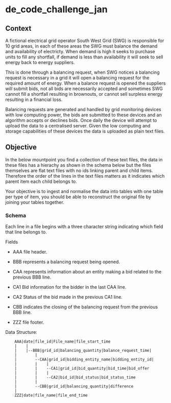 # de_code_challenge_jan

## Context

A fictional electrical grid operator South West Grid (SWG) is responsible for 10 grid areas, in each of these areas the SWG must balance the demand and availability of electricty. When demand is high it seeks to purchase units to fill any shortfall, if demand is less than availability it will seek to sell energy back to energy suppliers.

This is done through a balancing request, when SWG notices a balancing request is necessary in a grid it will open a balancing request for the required amount of energy. When a balance request is  opened the suppliers will submit bids, not all bids are necessarily accepted and sometimes SWG cannot fill a shortfall resulting in brownouts, or cannot sell surpless energy resulting in a financial loss.

Balancing requests are generated and handled by grid monitoring devices with low computing power, the bids are submitted to these devices and an algorithm accepts or declines bids. Once daily the device will attempt to upload the data to a centralised server. Given the low computing and storage capabilities of these devices the data is uploaded as plain text files.


## Objective

In the below mountpoint you find a collection of these text files, the data in these files has a hierachy as shown in the schema below but the files themselves are flat text files with no ids linking parent and child items. Therefore the order of the lines in the text files matters as it indicates which parent item each child belongs to.

Your objective is to ingest and normalise the data into tables with one table per type of item, you should be able to reconstruct the original file by joining your tables together.


### Schema

Each line in a file begins with a three character string indicating which field that line belongs to.

Fields
- AAA  file header.

- BBB represents a balancing request being opened.

- CAA represents information about an entity making a bid related to the 
previous BBB line.

- CA1 Bid information for the bidder in the last CAA line.

- CA2 Status of the bid made in the previous CA1 line.

- CBB indicates the closing of the balancing request from the previous BBB line.

- ZZZ file footer.

Data Structure:

        AAA|date|file_id|File_name|file_start_time
        |    |
        |    |--BBB|grid_id|balancing_quantity|balance_request_time|
        |        |
        |        --CAA|grid_id|bidding_entity_name|bidding_entity_id|
        |        |    |
        |        |    --CA1|grid_id|bid_quantity|bid_time|bid_offer
        |        |    |
        |        |    --CA2|bid_id|bid_status|bid_status_time
        |        |    
        |        --CBB|grid_id|balancing_quantity|difference
        |
        ZZZ|date|file_name|file_end_time
        